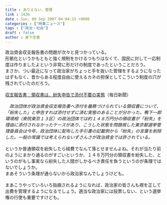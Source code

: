 ```yaml
---
title : ありえない、管理
link : 1426
date : Sun, 09 Sep 2007 04:04:15 +0000
categories : ["時事ニュース"]
tags : ["政治・社会"]
draft : false
author : 倉下忠憲
---
```


政治資金収支報告書の問題が次々と見つかっている。<BR>形骸化というかもともと強く規制をかけるつもりはなくて、国民に対して一応制度は作りましたよという非常に形だけの制度であったということだろう。<BR>まさか、つい最近になって政治家がちょっと手を抜いた管理をするようになったはずもなく、昔からある程度自由に使えるカネの担保としてこういう制度の穴が残されていたのだろう。<BR><BR><A HREF="http://www.mainichi-msn.co.jp/today/news/20070909k0000m040107000c.html" TARGET="_blank">収支報告書：領収書は、紛失申告で添付不要の実態</A>（毎日新聞）<BR><BR><I>　政治団体が政治資金収支報告書へ添付を義務づけられている領収書について、「紛失した」と申告すれば添付せずに済む実態のあることが分かった。鴨下一郎環境相（衆院東京１３区）の政治団体では約１４８万円分の領収書が「紛失」を理由に添付されなかったケースがあり、こうした状態を問題視した東京都選挙管理委員会は今年、政治団体に配布した手引書の記載例から「紛失」の言葉を削除した。一般の常識では考えられないずさんさが政治資金では許されている。</I><BR><BR>というか普通領収を紛失したら経費でなんて落とせませんよね。それが当たり前のようにまかり通るのがすごいというか、１４８万円分の領収書を紛失した、というのがもし事実なら紛失した人間がしかるべき責任を負うというのが条理ではないでしょうか。<BR>まあそういう条理が通らないから政治家なんでしょうけども。<BR><BR>まあこうやっていろいろ指摘されるようになれば、政治家の皆さんも襟を正して出費を管理するようになるでしょう。適当な政治家には投票しない、という選挙権の行使も重要ですけども。<BR><br><br>
